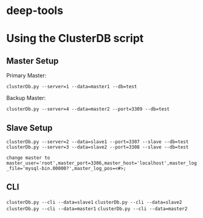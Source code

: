 # deep-tools

Using the ClusterDB script
==========================

Master Setup
------------

Primary Master:

`clusterDb.py --server=1 --data=master1 --db=test`

Backup Master:

`clusterDb.py --server=4 --data=master2 --port=3309 --db=test`

Slave Setup
-----------
`clusterDb.py --server=2 --data=slave1 --port=3307 --slave --db=test`
`clusterDb.py --server=3 --data=slave2 --port=3308 --slave --db=test`

`change master to master_user='root',master_port=3306,master_host='localhost',master_log_file='mysql-bin.00000?',master_log_pos=<#>;`

CLI
---
`clusterDb.py --cli --data=slave1`
`clusterDb.py --cli --data=slave2`
`clusterDb.py --cli --data=master1`
`clusterDb.py --cli --data=master2`
